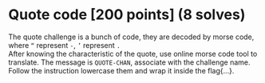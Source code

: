 # Quote code [200 points] (8 solves)
The quote challenge is a bunch of code, they are decoded by morse code, where `“` represent `-`, `’` represent `.`\
After knowing the characteristic of the quote, use online morse code tool to translate. The message is `QUOTE-CHAN`, associate with the challenge name.\
Follow the instruction lowercase them and wrap it inside the flag{...}.